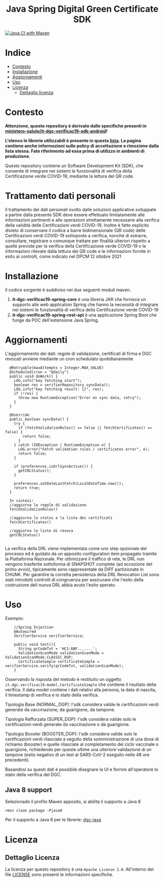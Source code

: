 <h1 align="center">Java Spring Digital Green Certificate SDK</h1>        

[![Java CI with Maven](https://github.com/hrnext/it-dgc-verificac19-spring/actions/workflows/maven.yml/badge.svg?branch=main)](https://github.com/hrnext/it-dgc-verificac19-spring/actions/workflows/maven.yml)

# Indice
- [Contesto](#contesto)
- [Installazione](#installazione)
- [Aggiornamenti](#aggiornamenti)
- [Uso](#uso)
- [Licenza](#licenza)
  - [Dettaglio licenza](#dettaglio-licenza)

# Contesto
**Attenzione, questo repository è derivato dalle specifiche presenti in <a href="https://github.com/ministero-salute/it-dgc-verificac19-sdk-android/">ministero-salute/it-dgc-verificac19-sdk-android</a>!**

**L'elenco le librerie utilizzabili è presente in questa <a href="https://github.com/ministero-salute/it-dgc-verificac19-sdk-onboarding#lista-librerie">lista</a>. La pagina contiene anche informazioni sulle policy di accettazione e rimozione dalla lista stessa. Fate riferimento ad essa prima di utilizzo in ambienti di produzione.**

Questo repository contiene un Software Development Kit (SDK), che consente di integrare nei sistemi
le funzionalit&agrave; di verifica della Certificazione verde COVID-19, mediante
la lettura del QR code.

# Trattamento dati personali
Il trattamento dei dati personali svolto dalle soluzioni applicative sviluppate
a partire dalla presente SDK deve essere effettuato limitatamente alle
informazioni pertinenti e alle operazioni strettamente necessarie alla verifica
della validit&agrave; delle Certificazioni verdi COVID-19. Inoltre &egrave; fatto esplicito
divieto di conservare il codice a barre bidimensionale (QR code) delle
Certificazioni verdi COVID-19 sottoposte a verifica, nonché di estrarre,
consultare, registrare o comunque trattare per finalit&agrave; ulteriori rispetto
a quelle previste per la verifica della Certificazione verde COVID-19 o le
informazioni rilevate dalla lettura dei QR code e le informazioni fornite in
esito ai controlli, come indicato nel DPCM 12 ottobre 2021    
 
# Installazione

Il codice sorgente è suddiviso nei due seguenti moduli maven.
1. **it-dgc-verificac19-spring-core** è una libreria JAR che fornisce un supporto alle web application Spring che hanno la necessità di integrare nei sistemi le funzionalità di verifica della Certificazione verde COVID-19
2. **it-dgc-verificac19-spring-rest-api** è una applicazione Spring Boot che funge da POC dell'estensione Java Spring.

###   

# Aggiornamenti
L'aggiornamento dei dati: regole di validazione, certificati di firma e DGC revocati avviene mediante un cron schedulato quotidianamente

```
  @Retryable(maxAttempts = Integer.MAX_VALUE)
  @Scheduled(cron = "@daily")
  public void doWork() {
    LOG.info("key fetching start");
    boolean res = verifierRepository.syncData();
    LOG.info("key fetching result: {}", res);
    if (!res) {
      throw new RuntimeException("Error on sync data, retry");
    }
  }
  
  @Override
  public boolean syncData() {
    try {
      if (fetchValidationRules() == false || fetchCertificates() == false) {
        return false;
      }
    } catch (IOException | RuntimeException e) {
      LOG.error("Fetch validation rules / certificates error", e);
      return false;
    }

    if (preferences.isDrlSyncActive()) {
      getCRLStatus();
    }

    preferences.setDateLastFetch(LocalDateTime.now());
    return true;
  }
  
  In sintesi:
  //aggiorna le regole di validazione
  fetchValidationRules()
  
  //aggiorna lo status e la lista dei certificati
  fetchCertificates()
  
  //aggiorna le liste di revoca
  getCRLStatus()
  
  ```
La verifica della DRL viene implementata come uno step opzionale del processo ed è guidato da un apposito configuration item propagato tramite la Piattaforma Nazionale.
Per ottimizzare il traffico di rete, le DRL non vengono trasferite sottoforma di SNAPSHOT complete (ad eccezione del primo avvio), tipicamente sono rappresentate da DIFF partizionate in CHUNK.
Per garantire la corretta persistenza della DRL Revocation List sono stati introdotti controlli di congruenza per assicurare che l'esito della costruzione dell nuova DRL abbia avuto l'esito sperato.

# Uso

Esempio:  
 
```
	//Spring Injection
	@Autowired
	VerifierService verifierService;

	public void test(){
	  String qrCodeTxt = 'HC1:6BF.......';
	  ValidationScanMode validationScanMode = ValidationScanMode.CLASSIC_DGP;
	  CertificateSimple certificateSimple = verifierService.verify(qrCodeTxt, validationScanMode);
	}
```

Osservando la risposta del metodo &egrave; restituito un oggetto 
`it.dgc.verificac19.model.CertificateSimple` che contiene
il risultato della verifica.
Il data model contiene i dati relativi alla
persona, la data di nascita, il timestamp di verifica e lo stato della
verifica. 

Tipologia Base (NORMAL_DGP): l'sdk considera valide le certificazioni verdi generate da vaccinazione, da guarigione, da tampone.

Tipologia Rafforzata (SUPER_DGP): l'sdk considera valide solo le certificazioni verdi generate da vaccinazione o da guarigione.

Tipologia Booster (BOOSTER_DGP): l'sdk considera valide solo le certificazioni verdi rilasciate a seguito della somministrazione di una dose di richiamo (booster) e quelle rilasciate al completamento del ciclo vaccinale o guarigione, richiedendo per queste ultime una ulteriore validazione di un tampone (esito negativo di un test al SARS-CoV-2 eseguito nelle 48 ore precedenti).

Basandosi su questi dati &egrave; possibile disegnare la UI e fornire all'operatore lo
stato della verifica del DGC.
 
## Java 8 support

Selezionado il profilo Maven apposito, si abilita il supporto a Java 8

```
>mvn clean package -Pjava8
```

Per il supporto a Java 8 per le librerie:
<a href="https://github.com/DIGGSweden/dgc-java/blob/main/README.md#for-java-8-users">dgc-java</a>

# Licenza

## Dettaglio Licenza
La licenza per questo repository &egrave; una `Apache License 2.0`.
All'interno del file [LICENSE](./LICENSE) sono presenti le informazioni
specifiche.
